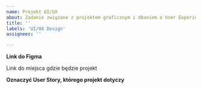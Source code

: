 ```yaml
---
name: Projekt UI/UX
about: Zadanie związane z projektem graficznym i dbaniem o User Experience.
title: ''
labels: 'UI/UX Design'
assignees: ''

---
```


**Link do Figma**

Link do miejsca gdzie będzie projekt



**Oznaczyć User Story, którego projekt dotyczy**